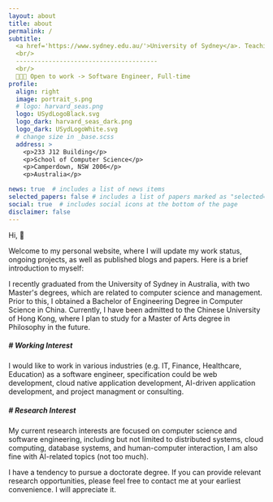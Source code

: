 ```yaml
---
layout: about
title: about
permalink: /
subtitle: 
  <a href='https://www.sydney.edu.au/'>University of Sydney</a>. Teaching Assistant in the School of Computer Science.
  <br/>
  ---------------------------------------
  <br/>
  👨🏻‍💻 Open to work -> Software Engineer, Full-time
profile:
  align: right
  image: portrait_s.png
  # logo: harvard_seas.png
  logo: USydLogoBlack.svg
  logo_dark: harvard_seas_dark.png
  logo_dark: USydLogoWhite.svg
  # change size in _base.scss
  address: >
    <p>233 J12 Building</p>
    <p>School of Computer Science</p>
    <p>Camperdown, NSW 2006</p>
    <p>Australia</p>

news: true  # includes a list of news items
selected_papers: false # includes a list of papers marked as "selected={true}"
social: true  # includes social icons at the bottom of the page
disclaimer: false
---
```


Hi, 👋

Welcome to my personal website, where I will update my work status, ongoing projects, as well as published blogs and papers. 
Here is a brief introduction to myself: 

I recently graduated from the University of Sydney in Australia, with two Master's degrees, which are related to computer science and management. Prior to this, I obtained a Bachelor of Engineering Degree in Computer Science in China. Currently, I have been admitted to the Chinese University of Hong Kong, where I plan to study for a Master of Arts degree in Philosophy in the future.

##### # Working Interest

I would like to work in various industries (e.g. IT, Finance, Healthcare, Education) as a software engineer, specification could be web development, cloud native application development, AI-driven application development, and project managment or consulting.

##### # Research Interest
My current research interests are focused on computer science and software engineering, including but not limited to distributed systems, cloud computing, database systems, and human-computer interaction, I am also fine with AI-related topics (not too much).

I have a tendency to pursue a doctorate degree. If you can provide relevant research opportunities, please feel free to contact me at your earliest convenience. I will appreciate it.

<!-- Write your biography here. Tell the world about yourself. Link to your favorite [subreddit](http://reddit.com). You can put a picture in, too. The code is already in, just name your picture `prof_pic.jpg` and put it in the `img/` folder.

Put your address / P.O. box / other info right below your picture. You can also disable any these elements by editing `profile` property of the YAML header of your `_pages/about.md`. Edit `_bibliography/papers.bib` and Jekyll will render your [publications page](/al-folio/publications/) automatically.

Link to your social media connections, too. This theme is set up to use [Font Awesome icons](http://fortawesome.github.io/Font-Awesome/) and [Academicons](https://jpswalsh.github.io/academicons/), like the ones below. Add your Facebook, Twitter, LinkedIn, Google Scholar, or just disable all of them. -->